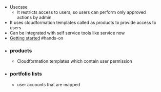 - Usecase
	- It restricts access to users, so users can perform only approved actions by admin
- It uses cloudformation templates called as products to provide access to users
- Can be integrated with self service tools like service now
- [Getting started](https://docs.aws.amazon.com/servicecatalog/latest/adminguide/getstarted.html) #hands-on
- ### products
	- Cloudformation templates which contain user permission
- ### portfolio lists
	- user accounts that are mapped